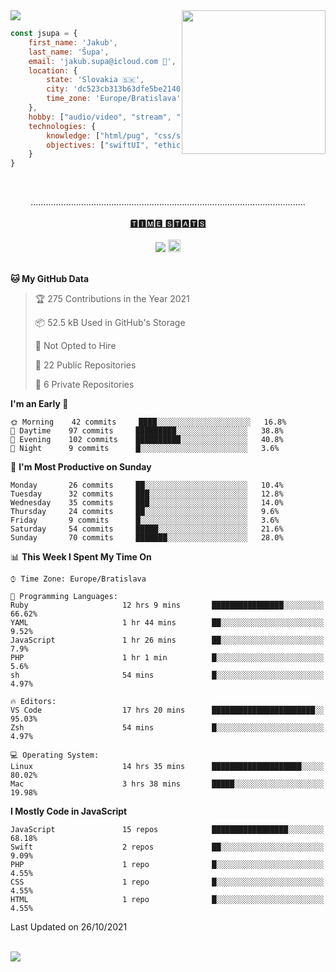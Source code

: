 
<img src="https://creepy-corp.eu/pika-bg.png">
<img align='right' src="https://creepy-corp.eu/pika.gif" width="230">
<br>

```js
const jsupa = {
    first_name: 'Jakub',
    last_name: 'Šupa',
    email: 'jakub.supa@icloud.com 📧',
    location: {
        state: 'Slovakia 🇸🇰',
        city: 'dc523cb313b63dfe5be2140b0c05b3bc',
        time_zone: 'Europe/Bratislava'
    },
    hobby: ["audio/video", "stream", "3D modelling/printing", "crypto (XRP 🤍)", "IoT/DIY", "tech"],
    technologies: {
        knowledge: ["html/pug", "css/scss", "javascript/jquery", "vue/react", "nodejs", "ruby on rails", "php", "pgsql/mysql"],
        objectives: ["swiftUI", "ethical hacking", "boost all knowledge to master class"]
    }
}

  ```

<br>
<p align="center">
.............................................................................................................
<br><br>
<a href="https://wakatime.com/@jsupa">🆃🅸🅼🅴 🆂🆃🅰🆃🆂</a>
<br><br>
<img src="https://visitor-badge.laobi.icu/badge?page_id=jsupa.jsupa">
<a href='https://ko-fi.com/Y8Y246Y0V' target='_blank'>
    <img src="https://img.shields.io/badge/buy%20me%20a%20coffee-donate-yellow.svg" alt="Buy Me A Coffee donate button" height="20px"/>
</a>
<br><br>

<!--START_SECTION:waka-->
**🐱 My GitHub Data** 

> 🏆 275 Contributions in the Year 2021
 > 
> 📦 52.5 kB Used in GitHub's Storage 
 > 
> 🚫 Not Opted to Hire
 > 
> 📜 22 Public Repositories 
 > 
> 🔑 6 Private Repositories  
 > 
**I'm an Early 🐤** 

```text
🌞 Morning    42 commits     ████░░░░░░░░░░░░░░░░░░░░░   16.8% 
🌆 Daytime    97 commits     █████████░░░░░░░░░░░░░░░░   38.8% 
🌃 Evening    102 commits    ██████████░░░░░░░░░░░░░░░   40.8% 
🌙 Night      9 commits      █░░░░░░░░░░░░░░░░░░░░░░░░   3.6%

```
📅 **I'm Most Productive on Sunday** 

```text
Monday       26 commits     ██░░░░░░░░░░░░░░░░░░░░░░░   10.4% 
Tuesday      32 commits     ███░░░░░░░░░░░░░░░░░░░░░░   12.8% 
Wednesday    35 commits     ███░░░░░░░░░░░░░░░░░░░░░░   14.0% 
Thursday     24 commits     ██░░░░░░░░░░░░░░░░░░░░░░░   9.6% 
Friday       9 commits      █░░░░░░░░░░░░░░░░░░░░░░░░   3.6% 
Saturday     54 commits     █████░░░░░░░░░░░░░░░░░░░░   21.6% 
Sunday       70 commits     ███████░░░░░░░░░░░░░░░░░░   28.0%

```


📊 **This Week I Spent My Time On** 

```text
⌚︎ Time Zone: Europe/Bratislava

💬 Programming Languages: 
Ruby                     12 hrs 9 mins       ████████████████░░░░░░░░░   66.62% 
YAML                     1 hr 44 mins        ██░░░░░░░░░░░░░░░░░░░░░░░   9.52% 
JavaScript               1 hr 26 mins        ██░░░░░░░░░░░░░░░░░░░░░░░   7.9% 
PHP                      1 hr 1 min          █░░░░░░░░░░░░░░░░░░░░░░░░   5.6% 
sh                       54 mins             █░░░░░░░░░░░░░░░░░░░░░░░░   4.97%

🔥 Editors: 
VS Code                  17 hrs 20 mins      ███████████████████████░░   95.03% 
Zsh                      54 mins             █░░░░░░░░░░░░░░░░░░░░░░░░   4.97%

💻 Operating System: 
Linux                    14 hrs 35 mins      ████████████████████░░░░░   80.02% 
Mac                      3 hrs 38 mins       █████░░░░░░░░░░░░░░░░░░░░   19.98%

```

**I Mostly Code in JavaScript** 

```text
JavaScript               15 repos            █████████████████░░░░░░░░   68.18% 
Swift                    2 repos             ██░░░░░░░░░░░░░░░░░░░░░░░   9.09% 
PHP                      1 repo              █░░░░░░░░░░░░░░░░░░░░░░░░   4.55% 
CSS                      1 repo              █░░░░░░░░░░░░░░░░░░░░░░░░   4.55% 
HTML                     1 repo              █░░░░░░░░░░░░░░░░░░░░░░░░   4.55%

```



 Last Updated on 26/10/2021
<!--END_SECTION:waka-->

</p><br>
<img src="https://creepy-corp.eu/pika-bg-bottom.png">
